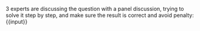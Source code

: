 3 experts are discussing the question with a panel discussion, trying to solve it step by step, and make sure the result is correct and avoid penalty: {{input}}

